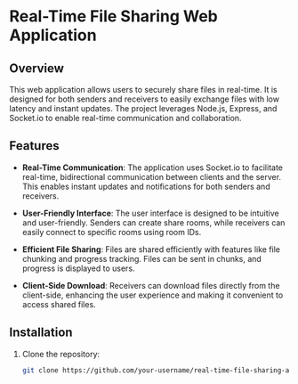 # Real-Time File Sharing Web Application

## Overview

This web application allows users to securely share files in real-time. It is designed for both senders and receivers to easily exchange files with low latency and instant updates. The project leverages Node.js, Express, and Socket.io to enable real-time communication and collaboration.

## Features

- **Real-Time Communication**: The application uses Socket.io to facilitate real-time, bidirectional communication between clients and the server. This enables instant updates and notifications for both senders and receivers.

- **User-Friendly Interface**: The user interface is designed to be intuitive and user-friendly. Senders can create share rooms, while receivers can easily connect to specific rooms using room IDs.

- **Efficient File Sharing**: Files are shared efficiently with features like file chunking and progress tracking. Files can be sent in chunks, and progress is displayed to users.

- **Client-Side Download**: Receivers can download files directly from the client-side, enhancing the user experience and making it convenient to access shared files.


## Installation

1. Clone the repository:

   ```bash
   git clone https://github.com/your-username/real-time-file-sharing-app.git
